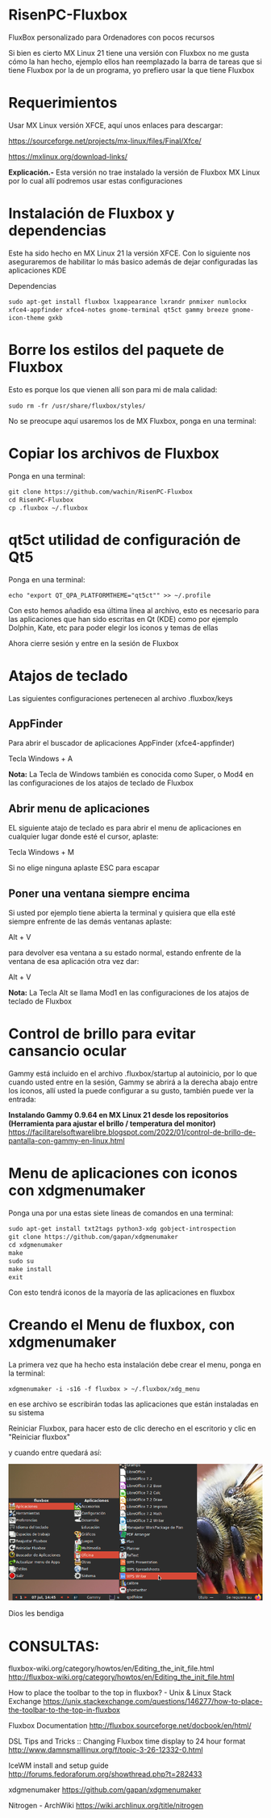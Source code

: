 # RisenPC-Fluxbox
FluxBox personalizado para Ordenadores con pocos recursos

Si bien es cierto MX Linux 21 tiene una versión con Fluxbox no me gusta cómo la han hecho, ejemplo ellos han reemplazado la barra de tareas que si tiene Fluxbox por la de un programa, yo prefiero usar la que tiene Fluxbox

# Requerimientos

Usar MX Linux versión XFCE, aquí unos enlaces para descargar:

https://sourceforge.net/projects/mx-linux/files/Final/Xfce/

https://mxlinux.org/download-links/

**Explicación.-** Esta versión no trae instalado la versión de Fluxbox MX Linux por lo cual allí podremos usar estas configuraciones

# Instalación de Fluxbox y dependencias
Este ha sido hecho en MX Linux 21 la versión XFCE. Con lo siguiente nos aseguraremos de habilitar lo más basico además de dejar configuradas las aplicaciones KDE 

Dependencias

    sudo apt-get install fluxbox lxappearance lxrandr pnmixer numlockx xfce4-appfinder xfce4-notes gnome-terminal qt5ct gammy breeze gnome-icon-theme gxkb

# Borre los estilos del paquete de Fluxbox  

Esto es porque los que vienen allí son para mi de mala calidad:

`sudo rm -fr /usr/share/fluxbox/styles/`

No se preocupe aquí usaremos los de MX Fluxbox, ponga en una terminal:

# Copiar los archivos de Fluxbox

Ponga en una terminal:

    git clone https://github.com/wachin/RisenPC-Fluxbox
    cd RisenPC-Fluxbox
    cp .fluxbox ~/.fluxbox

# qt5ct utilidad de configuración de Qt5
Ponga en una terminal:

    echo "export QT_QPA_PLATFORMTHEME="qt5ct"" >> ~/.profile

Con esto hemos añadido esa última línea al archivo, esto es necesario para las aplicaciones que han sido escritas en Qt (KDE) como por ejemplo Dolphin, Kate, etc para poder elegir los iconos y temas de ellas

Ahora cierre sesión y entre en la sesión de Fluxbox 



# Atajos de teclado
Las siguientes configuraciones pertenecen al archivo .fluxbox/keys

## AppFinder
Para abrir el buscador de aplicaciones AppFinder (xfce4-appfinder)

Tecla Windows + A

**Nota:** La Tecla de Windows también es conocida como Super, o Mod4 en las configuraciones de los atajos de teclado de Fluxbox


## Abrir menu de aplicaciones
EL siguiente atajo de teclado es para abrir el menu de aplicaciones en cualquier lugar donde esté el cursor, aplaste:

Tecla Windows + M

Si no elige ninguna aplaste ESC para escapar

## Poner una ventana siempre encima
Si usted por ejemplo tiene abierta la terminal y quisiera que ella esté siempre enfrente de las demás ventanas aplaste:

Alt + V

para devolver esa ventana a su estado normal, estando enfrente de la ventana de esa aplicación otra vez dar:

Alt + V

**Nota:** La Tecla Alt se llama Mod1 en las configuraciones de los atajos de teclado de Fluxbox


# Control de brillo para evitar cansancio ocular

Gammy está incluido en el archivo .fluxbox/startup al autoinicio, por lo que cuando usted entre en la sesión, Gammy se abrirá a la derecha abajo entre los iconos, allí usted la puede configurar a su gusto, también puede ver la entrada:

**Instalando Gammy 0.9.64 en MX Linux 21 desde los repositorios (Herramienta para ajustar el brillo / temperatura del monitor)**
https://facilitarelsoftwarelibre.blogspot.com/2022/01/control-de-brillo-de-pantalla-con-gammy-en-linux.html


# Menu de aplicaciones con iconos con xdgmenumaker
Ponga una por una estas siete lineas de comandos en una terminal:

```
sudo apt-get install txt2tags python3-xdg gobject-introspection
git clone https://github.com/gapan/xdgmenumaker
cd xdgmenumaker
make
sudo su
make install
exit
```

Con esto tendrá iconos de la mayoría de las aplicaciones en fluxbox


# Creando el Menu de fluxbox, con xdgmenumaker

La primera vez que ha hecho esta instalación debe crear el menu, ponga en la terminal:

    xdgmenumaker -i -s16 -f fluxbox > ~/.fluxbox/xdg_menu

en ese archivo se escribirán todas las aplicaciones que están instaladas en su sistema    

Reiniciar Fluxbox, para hacer esto de clic derecho en el escritorio y clic en "Reiniciar fluxbox"



y cuando entre quedará así:

![](https://raw.githubusercontent.com/wachin/RisenPC-Fluxbox-ES/main/RisenPC-Fluxbox.png)

Dios les bendiga


# CONSULTAS: 

fluxbox-wiki.org/category/howtos/en/Editing_the_init_file.html
http://fluxbox-wiki.org/category/howtos/en/Editing_the_init_file.html

How to place the toolbar to the top in fluxbox? - Unix & Linux Stack Exchange
https://unix.stackexchange.com/questions/146277/how-to-place-the-toolbar-to-the-top-in-fluxbox

Fluxbox Documentation
http://fluxbox.sourceforge.net/docbook/en/html/

DSL Tips and Tricks :: Changing Fluxbox time display to 24 hour format
http://www.damnsmalllinux.org/f/topic-3-26-12332-0.html

IceWM install and setup guide
http://forums.fedoraforum.org/showthread.php?t=282433

xdgmenumaker
https://github.com/gapan/xdgmenumaker

Nitrogen - ArchWiki
https://wiki.archlinux.org/title/nitrogen



